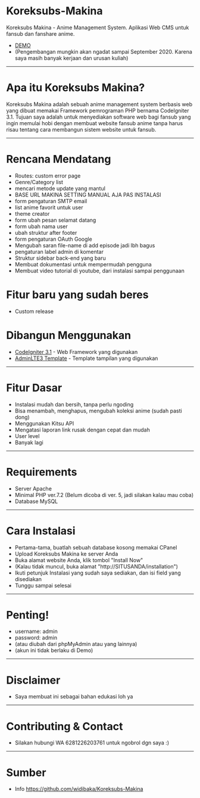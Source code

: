# Koreksubs-Makina
Koreksubs Makina - Anime Management System. 
Aplikasi Web CMS untuk fansub dan fanshare anime.
* [DEMO](https://koreksubs.online/)
* (Pengembangan mungkin akan ngadat sampai September 2020. Karena saya masih banyak kerjaan dan urusan kuliah)
************
# Apa itu Koreksubs Makina?
Koreksubs Makina adalah sebuah anime management system berbasis web yang dibuat memakai Framework pemrograman PHP bernama CodeIgniter 3.1.
Tujuan saya adalah untuk menyediakan software web bagi fansub yang ingin memulai hobi dengan membuat website fansub anime tanpa harus risau tentang cara membangun sistem website untuk fansub.
************

# Rencana Mendatang
- Routes: custom error page
- Genre/Category list
- mencari metode update yang mantul
- BASE URL MAKINA SETTING MANUAL AJA PAS INSTALASI
- form pengaturan SMTP email
- list anime favorit untuk user
- theme creator
- form ubah pesan selamat datang
- form ubah nama user
- ubah struktur after footer
- form pengaturan OAuth Google 
- Mengubah saran file-name di add episode jadi lbh bagus
- pengaturan label admin di komentar
- Struktur sidebar back-end yang baru
- Membuat dokumentasi untuk mempermudah pengguna
- Membuat video tutorial di youtube, dari instalasi sampai penggunaan
# Fitur baru yang sudah beres
- Custom release
# Dibangun Menggunakan
* [CodeIgniter 3.1](http://codeigniter.com/) - Web Framework yang digunakan
* [AdminLTE3 Template](https://adminlte.io/themes/AdminLTE) - Template tampilan yang digunakan
************
# Fitur Dasar
- Instalasi mudah dan bersih, tanpa perlu ngoding
- Bisa menambah, menghapus, mengubah koleksi anime (sudah pasti dong)
- Menggunakan Kitsu API
- Mengatasi laporan link rusak dengan cepat dan mudah
- User level
- Banyak lagi
************
# Requirements
- Server Apache
- Minimal PHP ver.7.2 (Belum dicoba di ver. 5, jadi silakan kalau mau coba)
- Database MySQL
************
# Cara Instalasi
- Pertama-tama, buatlah sebuah database kosong memakai CPanel
- Upload Koreksubs Makina ke server Anda
- Buka alamat website Anda, klik tombol "Install Now"
- (Kalau tidak muncul, buka alamat "http://SITUSANDA/installation")
- Ikuti petunjuk Instalasi yang sudah saya sediakan, dan isi field yang disediakan
- Tunggu sampai selesai
************
# Penting!
- username: admin
- password: admin
- (atau diubah dari phpMyAdmin atau yang lainnya)
- (akun ini tidak berlaku di Demo)
************
# Disclaimer
- Saya membuat ini sebagai bahan edukasi loh ya
************
# Contributing & Contact
- Silakan hubungi WA 6281226203761 untuk ngobrol dgn saya :)

************
# Sumber
-  Info <https://github.com/widibaka/Koreksubs-Makina>

